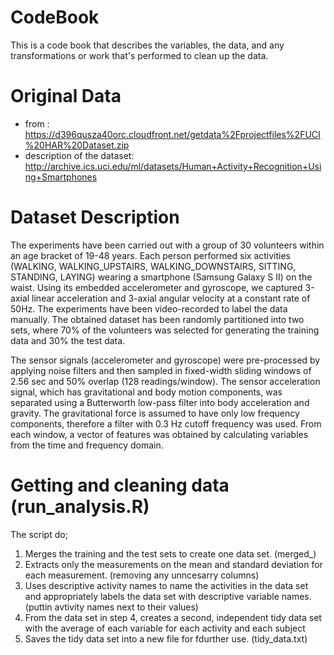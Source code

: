 # CodeBook

This is a code book that describes the variables, the data, and any transformations or work that's performed to clean up 
the data.


# Original Data 

* from : https://d396qusza40orc.cloudfront.net/getdata%2Fprojectfiles%2FUCI%20HAR%20Dataset.zip
* description of the dataset: http://archive.ics.uci.edu/ml/datasets/Human+Activity+Recognition+Using+Smartphones

# Dataset Description

The experiments have been carried out with a group of 30 volunteers within an age bracket of 19-48 years. Each person 
performed six activities (WALKING, WALKING_UPSTAIRS, WALKING_DOWNSTAIRS, SITTING, STANDING, LAYING) wearing a smartphone 
(Samsung Galaxy S II) on the waist. Using its embedded accelerometer and gyroscope, we captured 3-axial linear acceleration 
and 3-axial angular velocity at a constant rate of 50Hz. The experiments have been video-recorded to label the data 
manually. The obtained dataset has been randomly partitioned into two sets, where 70% of the volunteers was selected for 
generating the training data and 30% the test data. 

The sensor signals (accelerometer and gyroscope) were pre-processed by applying noise filters and then sampled in 
fixed-width sliding windows of 2.56 sec and 50% overlap (128 readings/window). The sensor acceleration signal, which has 
gravitational and body motion components, was separated using a Butterworth low-pass filter into body acceleration and 
gravity. The gravitational force is assumed to have only low frequency components, therefore a filter with 0.3 Hz cutoff 
frequency was used. From each window, a vector of features was obtained by calculating variables from the time and 
frequency domain. 


# Getting and cleaning data (run_analysis.R)

The script do;

1. Merges the training and the test sets to create one data set. (merged_)
2. Extracts only the measurements on the mean and standard deviation for each measurement. (removing any unncesarry columns)
3. Uses descriptive activity names to name the activities in the data set and appropriately labels the data set with 
descriptive variable names.  (puttin avtivity names next to their values)
4. From the data set in step 4, creates a second, independent tidy data set with the average of each variable for each 
activity and each subject
5. Saves the tidy data set into a new file for fdurther use. (tidy_data.txt)

